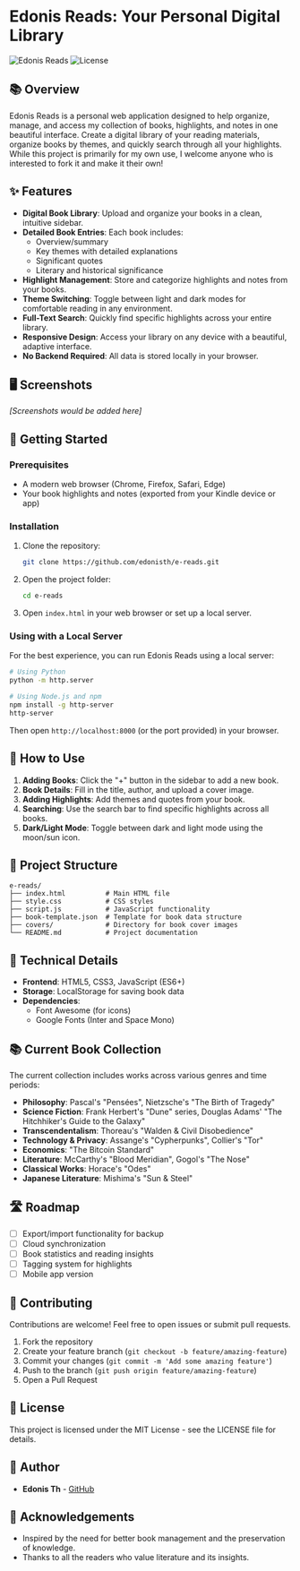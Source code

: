 # Edonis Reads: Your Personal Digital Library

![Edonis Reads](https://img.shields.io/badge/Edonis%20Reads-v1.0-blue)
![License](https://img.shields.io/badge/license-MIT-green)

## 📚 Overview

Edonis Reads is a personal web application designed to help organize, manage, and access my collection of books, highlights, and notes in one beautiful interface. Create a digital library of your reading materials, organize books by themes, and quickly search through all your highlights. While this project is primarily for my own use, I welcome anyone who is interested to fork it and make it their own!

## ✨ Features

- **Digital Book Library**: Upload and organize your books in a clean, intuitive sidebar.
- **Detailed Book Entries**: Each book includes:
  - Overview/summary
  - Key themes with detailed explanations
  - Significant quotes
  - Literary and historical significance
- **Highlight Management**: Store and categorize highlights and notes from your books.
- **Theme Switching**: Toggle between light and dark modes for comfortable reading in any environment.
- **Full-Text Search**: Quickly find specific highlights across your entire library.
- **Responsive Design**: Access your library on any device with a beautiful, adaptive interface.
- **No Backend Required**: All data is stored locally in your browser.

## 🖥️ Screenshots

*[Screenshots would be added here]*

## 🚀 Getting Started

### Prerequisites

- A modern web browser (Chrome, Firefox, Safari, Edge)
- Your book highlights and notes (exported from your Kindle device or app)

### Installation

1. Clone the repository:
   ```bash
   git clone https://github.com/edonisth/e-reads.git
   ```

2. Open the project folder:
   ```bash
   cd e-reads
   ```

3. Open `index.html` in your web browser or set up a local server.

### Using with a Local Server

For the best experience, you can run Edonis Reads using a local server:

```bash
# Using Python
python -m http.server

# Using Node.js and npm
npm install -g http-server
http-server
```

Then open `http://localhost:8000` (or the port provided) in your browser.

## 📖 How to Use

1. **Adding Books**: Click the "+" button in the sidebar to add a new book.
2. **Book Details**: Fill in the title, author, and upload a cover image.
3. **Adding Highlights**: Add themes and quotes from your book.
4. **Searching**: Use the search bar to find specific highlights across all books.
5. **Dark/Light Mode**: Toggle between dark and light mode using the moon/sun icon.

## 🧩 Project Structure

```
e-reads/
├── index.html          # Main HTML file
├── style.css           # CSS styles
├── script.js           # JavaScript functionality
├── book-template.json  # Template for book data structure
├── covers/             # Directory for book cover images
└── README.md           # Project documentation
```

## 🔧 Technical Details

- **Frontend**: HTML5, CSS3, JavaScript (ES6+)
- **Storage**: LocalStorage for saving book data
- **Dependencies**: 
  - Font Awesome (for icons)
  - Google Fonts (Inter and Space Mono)

## 📚 Current Book Collection

The current collection includes works across various genres and time periods:

- **Philosophy**: Pascal's "Pensées", Nietzsche's "The Birth of Tragedy"
- **Science Fiction**: Frank Herbert's "Dune" series, Douglas Adams' "The Hitchhiker's Guide to the Galaxy"
- **Transcendentalism**: Thoreau's "Walden & Civil Disobedience"
- **Technology & Privacy**: Assange's "Cypherpunks", Collier's "Tor"
- **Economics**: "The Bitcoin Standard"
- **Literature**: McCarthy's "Blood Meridian", Gogol's "The Nose"
- **Classical Works**: Horace's "Odes"
- **Japanese Literature**: Mishima's "Sun & Steel"

## 🛣️ Roadmap

- [ ] Export/import functionality for backup
- [ ] Cloud synchronization
- [ ] Book statistics and reading insights
- [ ] Tagging system for highlights
- [ ] Mobile app version

## 🤝 Contributing

Contributions are welcome! Feel free to open issues or submit pull requests.

1. Fork the repository
2. Create your feature branch (`git checkout -b feature/amazing-feature`)
3. Commit your changes (`git commit -m 'Add some amazing feature'`)
4. Push to the branch (`git push origin feature/amazing-feature`)
5. Open a Pull Request

## 📄 License

This project is licensed under the MIT License - see the LICENSE file for details.

## 👤 Author

- **Edonis Th** - [GitHub](https://github.com/edonisth)

## 🙏 Acknowledgements

- Inspired by the need for better book management and the preservation of knowledge.
- Thanks to all the readers who value literature and its insights.
